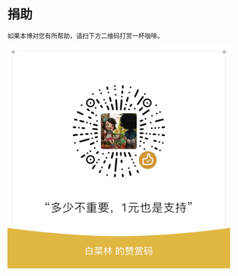 # 捐助


如果本博对您有所帮助，请扫下方二维码打赏一杯咖啡。

![赞赏白菜林](/zanshang-500x500.jpg)
<!-- <img src="/zanshang.jpg" width="50%"> -->

